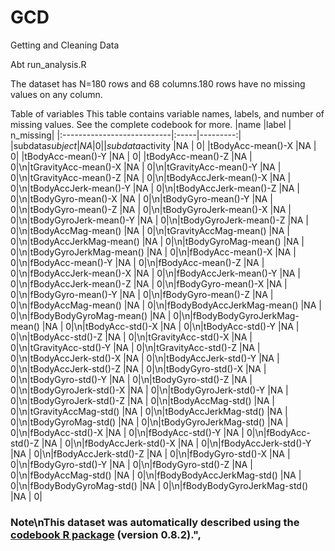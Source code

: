 # GCD
Getting and Cleaning Data

Abt run_analysis.R

The dataset has N=180 rows and 68 columns.180 rows have no missing values on any column.

Table of variables
This table contains variable names, labels, and number of missing values.
See the complete codebook for more.
|name                        |label | n_missing|
|:---------------------------|:-----|---------:|
|subdata$subject             |NA    |         0|
|subdata$activity            |NA    |         0|
|tBodyAcc-mean()-X           |NA    |         0|
|tBodyAcc-mean()-Y           |NA    |         0|
|tBodyAcc-mean()-Z           |NA    |         0|\n|tGravityAcc-mean()-X        |NA    |         0|\n|tGravityAcc-mean()-Y        |NA    |         0|\n|tGravityAcc-mean()-Z        |NA    |         0|\n|tBodyAccJerk-mean()-X       |NA    |         0|\n|tBodyAccJerk-mean()-Y       |NA    |         0|\n|tBodyAccJerk-mean()-Z       |NA    |         0|\n|tBodyGyro-mean()-X          |NA    |         0|\n|tBodyGyro-mean()-Y          |NA    |         0|\n|tBodyGyro-mean()-Z          |NA    |         0|\n|tBodyGyroJerk-mean()-X      |NA    |         0|\n|tBodyGyroJerk-mean()-Y      |NA    |         0|\n|tBodyGyroJerk-mean()-Z      |NA    |         0|\n|tBodyAccMag-mean()          |NA    |         0|\n|tGravityAccMag-mean()       |NA    |         0|\n|tBodyAccJerkMag-mean()      |NA    |         0|\n|tBodyGyroMag-mean()         |NA    |         0|\n|tBodyGyroJerkMag-mean()     |NA    |         0|\n|fBodyAcc-mean()-X           |NA    |         0|\n|fBodyAcc-mean()-Y           |NA    |         0|\n|fBodyAcc-mean()-Z           |NA    |         0|\n|fBodyAccJerk-mean()-X       |NA    |         0|\n|fBodyAccJerk-mean()-Y       |NA    |         0|\n|fBodyAccJerk-mean()-Z       |NA    |         0|\n|fBodyGyro-mean()-X          |NA    |         0|\n|fBodyGyro-mean()-Y          |NA    |         0|\n|fBodyGyro-mean()-Z          |NA    |         0|\n|fBodyAccMag-mean()          |NA    |         0|\n|fBodyBodyAccJerkMag-mean()  |NA    |         0|\n|fBodyBodyGyroMag-mean()     |NA    |         0|\n|fBodyBodyGyroJerkMag-mean() |NA    |         0|\n|tBodyAcc-std()-X            |NA    |         0|\n|tBodyAcc-std()-Y            |NA    |         0|\n|tBodyAcc-std()-Z            |NA    |         0|\n|tGravityAcc-std()-X         |NA    |         0|\n|tGravityAcc-std()-Y         |NA    |         0|\n|tGravityAcc-std()-Z         |NA    |         0|\n|tBodyAccJerk-std()-X        |NA    |         0|\n|tBodyAccJerk-std()-Y        |NA    |         0|\n|tBodyAccJerk-std()-Z        |NA    |         0|\n|tBodyGyro-std()-X           |NA    |         0|\n|tBodyGyro-std()-Y           |NA    |         0|\n|tBodyGyro-std()-Z           |NA    |         0|\n|tBodyGyroJerk-std()-X       |NA    |         0|\n|tBodyGyroJerk-std()-Y       |NA    |         0|\n|tBodyGyroJerk-std()-Z       |NA    |         0|\n|tBodyAccMag-std()           |NA    |         0|\n|tGravityAccMag-std()        |NA    |         0|\n|tBodyAccJerkMag-std()       |NA    |         0|\n|tBodyGyroMag-std()          |NA    |         0|\n|tBodyGyroJerkMag-std()      |NA    |         0|\n|fBodyAcc-std()-X            |NA    |         0|\n|fBodyAcc-std()-Y            |NA    |         0|\n|fBodyAcc-std()-Z            |NA    |         0|\n|fBodyAccJerk-std()-X        |NA    |         0|\n|fBodyAccJerk-std()-Y        |NA    |         0|\n|fBodyAccJerk-std()-Z        |NA    |         0|\n|fBodyGyro-std()-X           |NA    |         0|\n|fBodyGyro-std()-Y           |NA    |         0|\n|fBodyGyro-std()-Z           |NA    |         0|\n|fBodyAccMag-std()           |NA    |         0|\n|fBodyBodyAccJerkMag-std()   |NA    |         0|\n|fBodyBodyGyroMag-std()      |NA    |         0|\n|fBodyBodyGyroJerkMag-std()  |NA    |         0|

### Note\nThis dataset was automatically described using the [codebook R package](https://rubenarslan.github.io/codebook/) (version 0.8.2).",
  